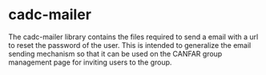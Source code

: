 # cadc-mailer

The cadc-mailer library contains the files required to send a email with a url to reset the password of the user. This is intended to generalize the email sending mechanism so that it can be used on the CANFAR group management page for inviting users to the group. 
